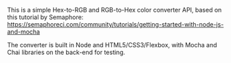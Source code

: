 This is a simple Hex-to-RGB and RGB-to-Hex color converter API, based on this tutorial by Semaphore: https://semaphoreci.com/community/tutorials/getting-started-with-node-js-and-mocha

The converter is built in Node and HTML5/CSS3/Flexbox, with Mocha and Chai libraries on the back-end for testing.


